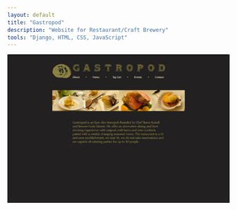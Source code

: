 ```yaml
---
layout: default
title: "Gastropod"
description: "Website for Restaurant/Craft Brewery"
tools: "Django, HTML, CSS, JavaScript"
---
```

![Gastropod](/assets/portfolio/gastropod.png)
